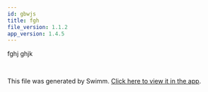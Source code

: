 ```yaml
---
id: gbwjs
title: fgh
file_version: 1.1.2
app_version: 1.4.5
---
```


fghj ghjk

<br/>

This file was generated by Swimm. [Click here to view it in the app](/repos/Z2l0aHViJTNBJTNBQWxwYWNhLUxvUkEtU2VydmUlM0ElM0FpZG9nYW56ZXI=/docs/gbwjs).
